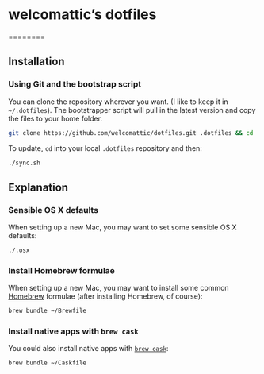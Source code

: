 # welcomattic’s dotfiles
========

## Installation

### Using Git and the bootstrap script

You can clone the repository wherever you want. (I like to keep it in `~/.dotfiles`).
The bootstrapper script will pull in the latest version and copy the files to your home folder.

```bash
git clone https://github.com/welcomattic/dotfiles.git .dotfiles && cd .dotfiles && ./sync.sh
```

To update, `cd` into your local `.dotfiles` repository and then:

```bash
./sync.sh
```

## Explanation

### Sensible OS X defaults

When setting up a new Mac, you may want to set some sensible OS X defaults:

```bash
./.osx
```

### Install Homebrew formulae

When setting up a new Mac, you may want to install some common [Homebrew](http://brew.sh/) formulae (after installing Homebrew, of course):

```bash
brew bundle ~/Brewfile
```

### Install native apps with `brew cask`

You could also install native apps with [`brew cask`](https://github.com/phinze/homebrew-cask):

```bash
brew bundle ~/Caskfile
```
